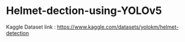 # Helmet-dection-using-YOLOv5
Kaggle Dataset link : https://www.kaggle.com/datasets/yolokm/helmet-detection
